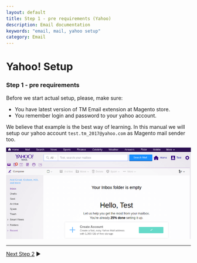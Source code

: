 ```yaml
---
layout: default
title: Step 1 - pre requirements (Yahoo)
description: Email documentation
keywords: "email, mail, yahoo setup"
category: Email
---
```


# Yahoo! Setup

### Step 1 - pre requirements

Before we start actual setup, please, make sure:

 *  You have latest version of TM Email extension at Magento store.
 *  You remember login and password to your yahoo account.

We believe that example is the best way of learning. In this manual we will
setup our yahoo account `test.tm_2017@yahoo.com` as Magento mail sender
too.

![Step 01](/images/m1/extensions/email/use-cases/yahoo/step-01.png)

-------------------------------------------------------------------------------

[Next Step 2](../step-02/) ▶
